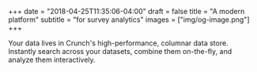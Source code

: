 +++
date = "2018-04-25T11:35:06-04:00"
draft = false
title = "A modern platform"
subtitle = "for survey analytics"
images = ["img/og-image.png"]
+++

Your data lives in Crunch's high-performance, columnar data store. Instantly search across your datasets, combine them on-the-fly, and analyze them interactively.
